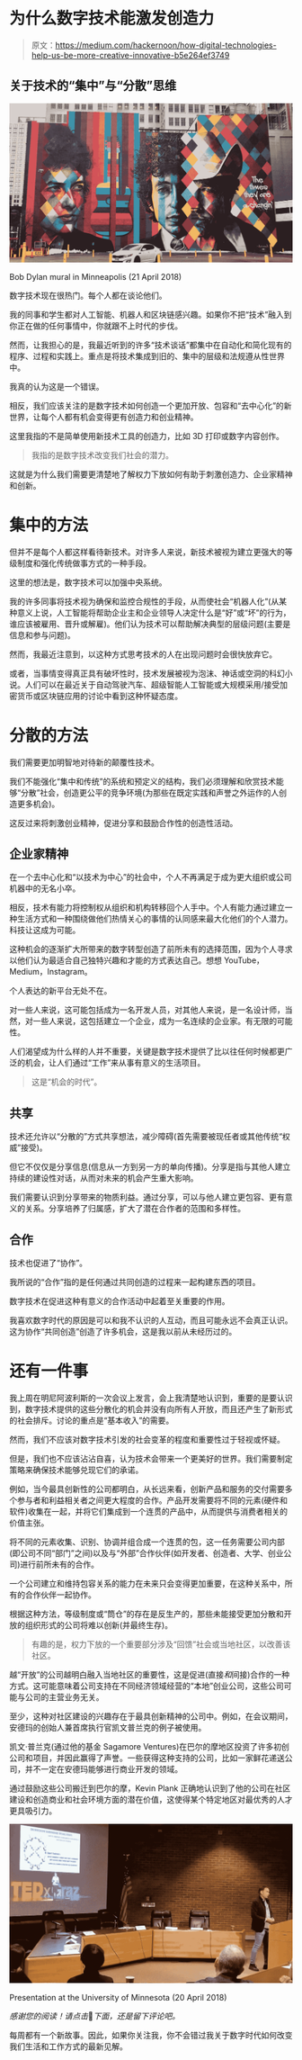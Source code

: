 # 为什么数字技术能激发创造力

> 原文：<https://medium.com/hackernoon/how-digital-technologies-help-us-be-more-creative-innovative-b5e264ef3749>

## 关于技术的“集中”与“分散”思维

![](img/2de63ab69f016446f3af15433922e5ae.png)

Bob Dylan mural in Minneapolis (21 April 2018)

数字技术现在很热门。每个人都在谈论他们。

我的同事和学生都对人工智能、机器人和区块链感兴趣。如果你不把“技术”融入到你正在做的任何事情中，你就跟不上时代的步伐。

然而，让我担心的是，我最近听到的许多“技术谈话”都集中在自动化和简化现有的程序、过程和实践上。重点是将技术集成到旧的、集中的层级和法规遵从性世界中。

我真的认为这是一个错误。

相反，我们应该关注的是数字技术如何创造一个更加开放、包容和“去中心化”的新世界，让每个人都有机会变得更有创造力和创业精神。

这里我指的不是简单使用新技术工具的创造力，比如 3D 打印或数字内容创作。

> 我指的是数字技术改变我们社会的潜力。

这就是为什么我们需要更清楚地了解权力下放如何有助于刺激创造力、企业家精神和创新。

# 集中的方法

但并不是每个人都这样看待新技术。对许多人来说，新技术被视为建立更强大的等级制度和强化传统做事方式的一种手段。

这里的想法是，数字技术可以加强中央系统。

我的许多同事将技术视为确保和监控合规性的手段，从而使社会“机器人化”(从某种意义上说，人工智能将帮助企业主和企业领导人决定什么是“好”或“坏”的行为，谁应该被雇用、晋升或解雇)。他们认为技术可以帮助解决典型的层级问题(主要是信息和参与问题)。

然而，我最近注意到，以这种方式思考技术的人在出现问题时会很快放弃它。

或者，当事情变得真正具有破坏性时，技术发展被视为泡沫、神话或空洞的科幻小说。人们可以在最近关于自动驾驶汽车、超级智能人工智能或大规模采用/接受加密货币或区块链应用的讨论中看到这种怀疑态度。

# 分散的方法

我们需要更加明智地对待新的颠覆性技术。

我们不能强化“集中和传统”的系统和预定义的结构，我们必须理解和欣赏技术能够“分散”社会，创造更公平的竞争环境(为那些在既定实践和声誉之外运作的人创造更多机会)。

这反过来将刺激创业精神，促进分享和鼓励合作性的创造性活动。

## 企业家精神

在一个去中心化和“以技术为中心”的社会中，个人不再满足于成为更大组织或公司机器中的无名小卒。

相反，技术有能力将控制权从组织和机构转移回个人手中。个人有能力通过建立一种生活方式和一种围绕做他们热情关心的事情的认同感来最大化他们的个人潜力。科技让这成为可能。

这种机会的逐渐扩大所带来的数字转型创造了前所未有的选择范围，因为个人寻求以他们认为最适合自己独特兴趣和才能的方式表达自己。想想 YouTube，Medium，Instagram。

个人表达的新平台无处不在。

对一些人来说，这可能包括成为一名开发人员，对其他人来说，是一名设计师，当然，对一些人来说，这包括建立一个企业，成为一名连续的企业家。有无限的可能性。

人们渴望成为什么样的人并不重要，关键是数字技术提供了比以往任何时候都更广泛的机会，让人们通过“工作”来从事有意义的生活项目。

> 这是“机会的时代”。

## 共享

技术还允许以“分散的”方式共享想法，减少障碍(首先需要被现任者或其他传统“权威”接受)。

但它不仅仅是分享信息(信息从一方到另一方的单向传播)。分享是指与其他人建立持续的建设性对话，从而对未来的机会产生重大影响。

我们需要认识到分享带来的物质利益。通过分享，可以与他人建立更包容、更有意义的关系。分享培养了归属感，扩大了潜在合作者的范围和多样性。

## 合作

技术也促进了“协作”。

我所说的“合作”指的是任何通过共同创造的过程来一起构建东西的项目。

数字技术在促进这种有意义的合作活动中起着至关重要的作用。

我喜欢数字时代的原因是可以和我不认识的人互动，而且可能永远不会真正认识。这为协作“共同创造”创造了许多机会，这是我以前从未经历过的。

# 还有一件事

我上周在明尼阿波利斯的一次会议上发言，会上我清楚地认识到，重要的是要认识到，数字技术提供的这些分散化的机会并没有向所有人开放，而且还产生了新形式的社会排斥。讨论的重点是“基本收入”的需要。

然而，我们不应该对数字技术引发的社会变革的程度和重要性过于轻视或怀疑。

但是，我们也不应该沾沾自喜，认为技术会带来一个更美好的世界。我们需要制定策略来确保技术能够兑现它们的承诺。

例如，当今最具创新性的公司都明白，从长远来看，创新产品和服务的交付需要多个参与者和利益相关者之间更大程度的合作。产品开发需要将不同的元素(硬件和软件)收集在一起，并将它们集成到一个连贯的产品中，从而提供与消费者相关的价值主张。

将不同的元素收集、识别、协调并组合成一个连贯的包，这一任务需要公司内部(即公司不同“部门”之间)以及与“外部”合作伙伴(如开发者、创造者、大学、创业公司)进行前所未有的合作。

一个公司建立和维持包容关系的能力在未来只会变得更加重要，在这种关系中，所有的合作伙伴一起协作。

根据这种方法，等级制度或“筒仓”的存在是反生产的，那些未能接受更加分散和开放的组织形式的公司将难以创新(并最终生存)。

> 有趣的是，权力下放的一个重要部分涉及“回馈”社会或当地社区，以改善该社区。

越“开放”的公司越明白融入当地社区的重要性，这是促进(直接*和*间接)合作的一种方式。这可能意味着公司支持在不同经济领域经营的“本地”创业公司，这些公司可能与公司的主营业务无关。

至少，这种对社区建设的兴趣存在于最具创新精神的公司中。例如，在会议期间，安德玛的创始人兼首席执行官凯文普兰克的例子被使用。

凯文·普兰克(通过他的基金 Sagamore Ventures)在巴尔的摩地区投资了许多初创公司和项目，并因此赢得了声誉。一些获得这种支持的公司，比如一家鲜花递送公司，并不一定在安德玛能够进行商业开发的领域。

通过鼓励这些公司搬迁到巴尔的摩，Kevin Plank 正确地认识到了他的公司在社区建设和创造商业和社会环境方面的潜在价值，这使得某个特定地区对最优秀的人才更具吸引力。

![](img/9c464fd4a5b02dd79f26f2727c891fd0.png)

Presentation at the University of Minnesota (20 April 2018)

*感谢您的阅读！请点击*👏*下面，还是留下评论吧。*

每周都有一个新故事。因此，如果你关注我，你不会错过我关于数字时代如何改变我们生活和工作方式的最新见解。